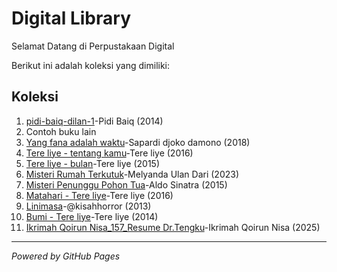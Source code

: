 # Digital Library

Selamat Datang di Perpustakaan Digital

Berikut ini adalah koleksi yang dimiliki:
## Koleksi

1. [pidi-baiq-dilan-1](pidi-baiq-dilan-1.pdf)-Pidi Baiq (2014)
2. Contoh buku lain
3. [Yang fana adalah waktu](Yangfanaadalahwaktu.pdf)-Sapardi djoko damono (2018)
4. [Tere liye - tentang kamu](Tereliye-tentangkamu.pdf)-Tere liye (2016)
5. [Tere liye - bulan](Tereliye-bulan.pdf)-Tere liye (2015)
6. [Misteri Rumah Terkutuk](MisteriRumahTerkutuk.pdf)-Melyanda Ulan Dari (2023)
7. [Misteri Penunggu Pohon Tua](MisteriPenungguPohonTua.pdf)-Aldo Sinatra (2015)
8. [Matahari - Tere liye](Matahari-Tereliye.pdf)-Tere liye (2016)
9. [Linimasa](Linimasa.pdf)-@kisahhorror (2013)
10. [Bumi - Tere liye](Bumi-Tereliye.pdf)-Tere liye (2014)
11. [Ikrimah Qoirun Nisa_157_Resume Dr.Tengku](IkrimahQoirunNisa_157_ResumeDr.Tengku.pdf)-Ikrimah Qoirun Nisa (2025)

---

*Powered by GitHub Pages*
